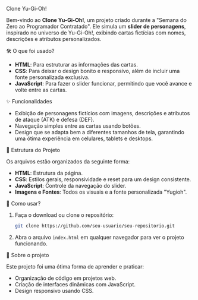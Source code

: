 Clone Yu-Gi-Oh!

Bem-vindo ao **Clone Yu-Gi-Oh!**, um projeto criado durante a "Semana do Zero ao Programador Contratado". Ele simula um **slider de personagens**, inspirado no universo de Yu-Gi-Oh!, exibindo cartas fictícias com nomes, descrições e atributos personalizados.

🛠️ O que foi usado?

- **HTML**: Para estruturar as informações das cartas.
- **CSS**: Para deixar o design bonito e responsivo, além de incluir uma fonte personalizada exclusiva.
- **JavaScript**: Para fazer o slider funcionar, permitindo que você avance e volte entre as cartas.

✨ Funcionalidades

- Exibição de personagens fictícios com imagens, descrições e atributos de ataque (ATK) e defesa (DEF).
- Navegação simples entre as cartas usando botões.
- Design que se adapta bem a diferentes tamanhos de tela, garantindo uma ótima experiência em celulares, tablets e desktops.

📂 Estrutura do Projeto

Os arquivos estão organizados da seguinte forma:
- **HTML**: Estrutura da página.
- **CSS**: Estilos gerais, responsividade e reset para um design consistente.
- **JavaScript**: Controle da navegação do slider.
- **Imagens e Fontes**: Todos os visuais e a fonte personalizada "Yugioh".

🚀 Como usar?

1. Faça o download ou clone o repositório:
   ```bash
   git clone https://github.com/seu-usuario/seu-repositorio.git
   ```
2. Abra o arquivo `index.html` em qualquer navegador para ver o projeto funcionando.

🎯 Sobre o projeto

Este projeto foi uma ótima forma de aprender e praticar:
- Organização de código em projetos web.
- Criação de interfaces dinâmicas com JavaScript.
- Design responsivo usando CSS.
